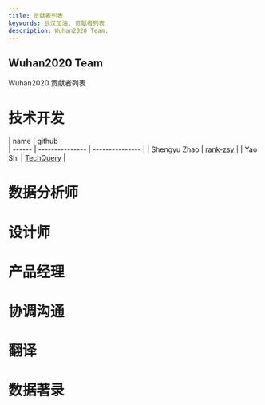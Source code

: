 ```yaml
---
title: 贡献者列表
keywords: 武汉加油, 贡献者列表
description: Wuhan2020 Team.
---
```


## Wuhan2020 Team

Wuhan2020 贡献者列表

# 技术开发

| name   | github          |  
| ------ | --------------- | --------------- |
| Shengyu Zhao   | [rank-zsy](https://github.com/rank-zsy)        | 
| Yao Shi   | [TechQuery](https://github.com/TechQuery)        |

# 数据分析师

# 设计师

# 产品经理

# 协调沟通

# 翻译

# 数据著录
